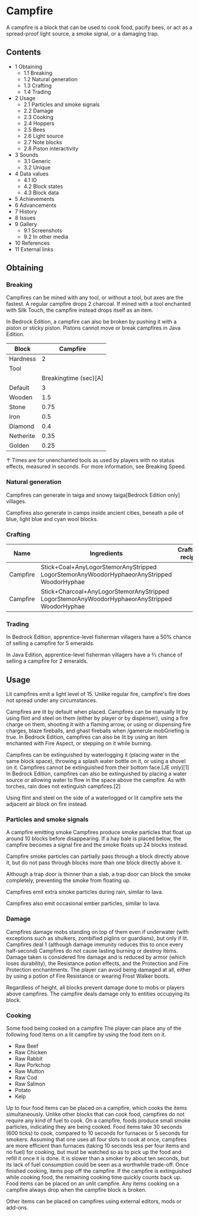 # Campfire
A campfire is a block that can be used to cook food, pacify bees, or act as a spread-proof light source, a smoke signal, or a damaging trap.

## Contents
- 1 Obtaining
	- 1.1 Breaking
	- 1.2 Natural generation
	- 1.3 Crafting
	- 1.4 Trading
- 2 Usage
	- 2.1 Particles and smoke signals
	- 2.2 Damage
	- 2.3 Cooking
	- 2.4 Hoppers
	- 2.5 Bees
	- 2.6 Light source
	- 2.7 Note blocks
	- 2.8 Piston interactivity
- 3 Sounds
	- 3.1 Generic
	- 3.2 Unique
- 4 Data values
	- 4.1 ID
	- 4.2 Block states
	- 4.3 Block data
- 5 Achievements
- 6 Advancements
- 7 History
- 8 Issues
- 9 Gallery
	- 9.1 Screenshots
	- 9.2 In other media
- 10 References
- 11 External links

## Obtaining
### Breaking
Campfires can be mined with any tool, or without a tool, but axes are the fastest. A regular campfire drops 2 charcoal. If mined with a tool enchanted with Silk Touch, the campfire instead drops itself as an item.

In Bedrock Edition, a campfire can also be broken by pushing it with a piston or sticky piston. Pistons cannot move or break campfires in Java Edition.

| Block     | Campfire              |
|-----------|-----------------------|
| Hardness  | 2                     |
| Tool      |                       |
|           | Breakingtime (sec)[A] |
| Default   | 3                     |
| Wooden    | 1.5                   |
| Stone     | 0.75                  |
| Iron      | 0.5                   |
| Diamond   | 0.4                   |
| Netherite | 0.35                  |
| Golden    | 0.25                  |


↑ Times are for unenchanted tools as used by players with no status effects, measured in seconds. For more information, see Breaking Speed.


### Natural generation
Campfires can generate in taiga and snowy taiga‌[Bedrock Edition  only] villages.

Campfires also generate in camps inside ancient cities, beneath a pile of blue, light blue and cyan wool blocks.

### Crafting
| Name     | Ingredients                                                                                   | Crafting recipe |
|----------|-----------------------------------------------------------------------------------------------|-----------------|
| Campfire | Stick+Coal+AnyLogorStemorAnyStripped LogorStemorAnyWoodorHyphaeorAnyStripped WoodorHyphae     |                 |
| Campfire | Stick+Charcoal+AnyLogorStemorAnyStripped LogorStemorAnyWoodorHyphaeorAnyStripped WoodorHyphae |                 |

### Trading
In Bedrock Edition, apprentice-level fisherman villagers have a 50% chance of selling a campfire for 5 emeralds.

In Java Edition, apprentice-level fisherman villagers have a 2⁄3 chance of selling a campfire for 2 emeralds.

## Usage
Lit campfires emit a light level of 15. Unlike regular fire, campfire's fire does not spread under any circumstances.

Campfires are lit by default when placed. Campfires can be manually lit by using flint and steel on them (either by player or by dispenser), using a fire charge on them, shooting it with a flaming arrow, or using or dispensing fire charges, blaze fireballs, and ghast fireballs when /gamerule mobGriefing is true. In Bedrock Edition, campfires can also be lit by using an item enchanted with Fire Aspect, or stepping on it while burning. 

Campfires can be extinguished by waterlogging it (placing water in the same block space), throwing a splash water bottle on it, or using a shovel on it. Campfires cannot be extinguished from their bottom face.‌[JE  only][1] In Bedrock Edition, campfires can also be extinguished by placing a water source or allowing water to flow in the space above the campfire. As with torches, rain does not extinguish campfires.[2]

Using flint and steel on the side of a waterlogged or lit campfire sets the adjacent air block on fire instead.

### Particles and smoke signals
A campfire emitting smoke
Campfires produce smoke particles that float up around 10 blocks before disappearing. If a hay bale is placed below, the campfire becomes a signal fire and the smoke floats up 24 blocks instead.

Campfire smoke particles can partially pass through a block directly above it, but do not pass through blocks more than one block directly above it.

Although a trap door is thinner than a slab, a trap door can block the smoke completely, preventing the smoke from floating up.

Campfires emit extra smoke particles during rain, similar to lava.

Campfires also emit occasional ember particles, similar to lava.

### Damage
Campfires damage mobs standing on top of them even if underwater (with exceptions such as shulkers, zombified piglins or guardians), but only if lit. Campfires deal 1 (although damage immunity reduces this to once every half-second) Campfires do not cause lasting burning or destroy items. Damage taken is considered fire damage and is reduced by armor (which loses durability), the Resistance potion effects, and the Protection and Fire Protection enchantments. The player can avoid being damaged at all, either by using a potion of Fire Resistance or wearing Frost Walker boots.

Regardless of height, all blocks prevent damage done to mobs or players above campfires. The campfire deals damage only to entities occupying its block.

### Cooking
Some food being cooked on a campfire
The player can place any of the following food items on a lit campfire by using the food item on it.

- Raw Beef
- Raw Chicken
- Raw Rabbit
- Raw Porkchop
- Raw Mutton
- Raw Cod
- Raw Salmon
- Potato
- Kelp

Up to four food items can be placed on a campfire, which cooks the items simultaneously. Unlike other blocks that can cook food, campfires do not require any kind of fuel to cook. On a campfire, foods produce small smoke particles, indicating they are being cooked. Food items take 30 seconds (600 ticks) to cook, compared to 10 seconds for furnaces or 5 seconds for smokers. Assuming that one uses all four slots to cook at once, campfires are more efficient than furnaces (taking 10 seconds less per four items and no fuel) for cooking, but must be watched so as to pick up the food and refill it once it is done. It is slower than a smoker by about ten seconds, but its lack of fuel consumption could be seen as a worthwhile trade-off. Once finished cooking, items pop off the campfire. If the campfire is extinguished while cooking food, the remaining cooking time quickly counts back up. Food items can be placed on an unlit campfire. Any items cooking on a campfire always drop when the campfire block is broken.

Other items can be placed on campfires using external editors, mods or add-ons.


